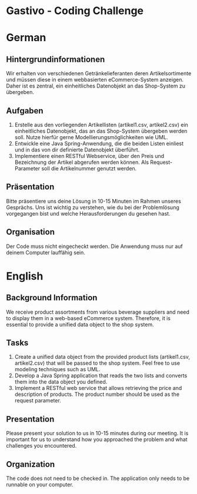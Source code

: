 Gastivo - Coding Challenge
==============

# German
## Hintergrundinformationen
Wir erhalten von verschiedenen Getränkelieferanten deren Artikelsortimente und müssen diese in einem webbasierten eCommerce-System anzeigen. Daher ist es zentral, ein einheitliches Datenobjekt an das Shop-System zu übergeben.

## Aufgaben
1. Erstelle aus den vorliegenden Artikellisten (artikel1.csv, artikel2.csv) ein einheitliches Datenobjekt, das an das Shop-System übergeben werden soll. Nutze hierfür gerne Modellierungsmöglichkeiten wie UML.
2. Entwickle eine Java Spring-Anwendung, die die beiden Listen einliest und in das von dir definierte Datenobjekt überführt.
3. Implementiere einen RESTful Webservice, über den Preis und Bezeichnung der Artikel abgerufen werden können. Als Request-Parameter soll die Artikelnummer genutzt werden.

## Präsentation
Bitte präsentiere uns deine Lösung in 10-15 Minuten im Rahmen unseres Gesprächs. Uns ist wichtig zu verstehen, wie du bei der Problemlösung vorgegangen bist und welche Herausforderungen du gesehen hast.

## Organisation
Der Code muss nicht eingecheckt werden. Die Anwendung muss nur auf deinem Computer lauffähig sein.



# English
## Background Information
We receive product assortments from various beverage suppliers and need to display them in a web-based eCommerce system. Therefore, it is essential to provide a unified data object to the shop system.

## Tasks
1. Create a unified data object from the provided product lists (artikel1.csv, artikel2.csv) that will be passed to the shop system. Feel free to use modeling techniques such as UML.
2. Develop a Java Spring application that reads the two lists and converts them into the data object you defined.
3. Implement a RESTful web service that allows retrieving the price and description of products. The product number should be used as the request parameter.

## Presentation
Please present your solution to us in 10-15 minutes during our meeting. It is important for us to understand how you approached the problem and what challenges you encountered.

## Organization
The code does not need to be checked in. The application only needs to be runnable on your computer.

